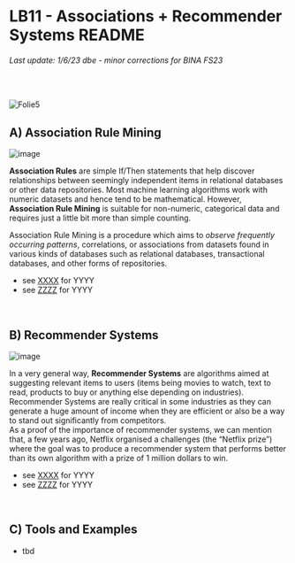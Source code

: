 # LB11 - Associations + Recommender Systems  README
###### Last update: 1/6/23 dbe - minor corrections for BINA FS23
</br>

![Folie5](https://user-images.githubusercontent.com/52699611/168466677-047e77c5-1a2a-421e-a253-51592ed2773e.PNG)


## A) Association Rule Mining

![image](https://user-images.githubusercontent.com/52699611/168466878-2537ea5c-d4c3-4627-9687-dbbb6df2fd1a.png)

**Association Rules** are simple If/Then statements that help discover relationships between seemingly independent items in relational databases or other data repositories. Most machine learning algorithms work with numeric datasets and hence tend to be mathematical. However, **Association Rule Mining** is suitable for non-numeric, categorical data and requires just a little bit more than simple counting. 

Association Rule Mining is a procedure which aims to *observe frequently occurring patterns*, correlations, or associations from datasets found in various kinds of databases such as relational databases, transactional databases, and other forms of repositories.

* see [XXXX](https://youtu.be/nk2CQITm_eo) for YYYY 
* see [ZZZZ](https://youtu.be/u1cc1r_Y7M0) for YYYY    
</br>


## B) Recommender Systems

![image](https://user-images.githubusercontent.com/52699611/168466785-72744e95-4340-4bc2-8a83-ee23ec0ab086.png)

In a very general way, **Recommender Systems** are algorithms aimed at suggesting relevant items to users (items being movies to watch, text to read, products to buy or anything else depending on industries). Recommender Systems are really critical in some industries as they can generate a huge amount of income when they are efficient or also be a way to stand out significantly from competitors.  
As a proof of the importance of recommender systems, we can mention that, a few years ago, Netflix organised a challenges (the “Netflix prize”) where the goal was to produce a recommender system that performs better than its own algorithm with a prize of 1 million dollars to win.

* see [XXXX](https://youtu.be/nk2CQITm_eo) for YYYY 
* see [ZZZZ](https://youtu.be/u1cc1r_Y7M0) for YYYY    
</br>



## C) Tools and Examples  

* tbd
